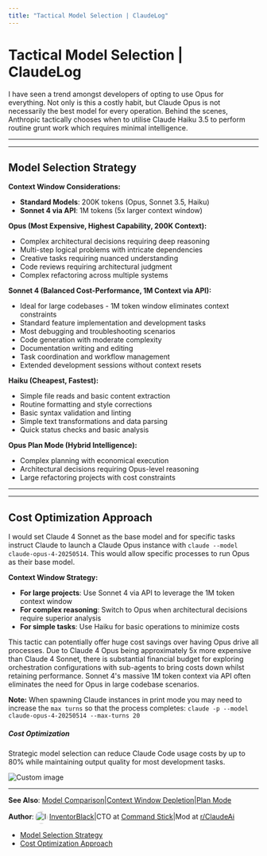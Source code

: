 ```yaml
---
title: "Tactical Model Selection | ClaudeLog"
---
```


# Tactical Model Selection | ClaudeLog

I have seen a trend amongst developers of opting to use Opus for everything. Not only is this a costly habit, but Claude Opus is not necessarily the best model for every operation. Behind the scenes, Anthropic tactically chooses when to utilise Claude Haiku 3.5 to perform routine grunt work which requires minimal intelligence.

* * *

* * *

## Model Selection Strategy[​](#model-selection-strategy "Direct link to Model Selection Strategy")

**Context Window Considerations:**

-   **Standard Models**: 200K tokens (Opus, Sonnet 3.5, Haiku)
-   **Sonnet 4 via API**: 1M tokens (5x larger context window)

**Opus (Most Expensive, Highest Capability, 200K Context):**

-   Complex architectural decisions requiring deep reasoning
-   Multi-step logical problems with intricate dependencies
-   Creative tasks requiring nuanced understanding
-   Code reviews requiring architectural judgment
-   Complex refactoring across multiple systems

**Sonnet 4 (Balanced Cost-Performance, 1M Context via API):**

-   Ideal for large codebases - 1M token window eliminates context constraints
-   Standard feature implementation and development tasks
-   Most debugging and troubleshooting scenarios
-   Code generation with moderate complexity
-   Documentation writing and editing
-   Task coordination and workflow management
-   Extended development sessions without context resets

**Haiku (Cheapest, Fastest):**

-   Simple file reads and basic content extraction
-   Routine formatting and style corrections
-   Basic syntax validation and linting
-   Simple text transformations and data parsing
-   Quick status checks and basic analysis

**Opus Plan Mode (Hybrid Intelligence):**

-   Complex planning with economical execution
-   Architectural decisions requiring Opus-level reasoning
-   Large refactoring projects with cost constraints

* * *

* * *

## Cost Optimization Approach[​](#cost-optimization-approach "Direct link to Cost Optimization Approach")

I would set Claude 4 Sonnet as the base model and for specific tasks instruct Claude to launch a Claude Opus instance with `claude --model claude-opus-4-20250514`. This would allow specific processes to run Opus as their base model.

**Context Window Strategy:**

-   **For large projects**: Use Sonnet 4 via API to leverage the 1M token context window
-   **For complex reasoning**: Switch to Opus when architectural decisions require superior analysis
-   **For simple tasks**: Use Haiku for basic operations to minimize costs

This tactic can potentially offer huge cost savings over having Opus drive all processes. Due to Claude 4 Opus being approximately 5x more expensive than Claude 4 Sonnet, there is substantial financial budget for exploring orchestration configurations with sub-agents to bring costs down whilst retaining performance. Sonnet 4's massive 1M token context via API often eliminates the need for Opus in large codebase scenarios.

**Note:** When spawning Claude instances in print mode you may need to increase the `max turns` so that the process completes: `claude -p --model claude-opus-4-20250514 --max-turns 20`

##### Cost Optimization

Strategic model selection can reduce Claude Code usage costs by up to 80% while maintaining output quality for most development tasks.

<img src="/img/discovery/019.png" alt="Custom image" style="max-width: 165px; height: auto;" />

* * *

**See Also**: [Model Comparison](/model-comparison/)|[Context Window Depletion](/mechanics/context-window-depletion/)|[Plan Mode](/mechanics/plan-mode/)

**Author**:[<img src="/img/claudes-greatest-soldier.png" alt="InventorBlack profile" style="width: 25px; height: 25px; display: inline-block; vertical-align: middle; margin: 0 3px; border-radius: 50%;" />InventorBlack](https://www.linkedin.com/in/wilfredkasekende/)|CTO at [Command Stick](https://commandstick.com)|Mod at [r/ClaudeAi](https://reddit.com/r/ClaudeAI)

-   [Model Selection Strategy](#model-selection-strategy)
-   [Cost Optimization Approach](#cost-optimization-approach)